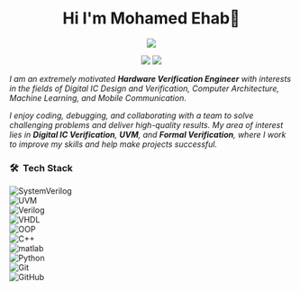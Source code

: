 <h1 align= "center"> Hi I'm Mohamed Ehab👋 </h1>

<p align="center">
  <a href="https://github.com/DenverCoder1/readme-typing-svg"><img src="https://readme-typing-svg.herokuapp.com/?lines=Hardware%20Verification%20Engineer&font=Fira%20Code&center=true&width=440&height=45&color=f75c7e&vCenter=true&size=22"></a>
</p> 

<p align="center">
    <a href= "https://www.linkedin.com/in/mohamed-ehab13/"><img src="https://img.shields.io/badge/linkedin-%230177B5?style=flat&logo=linkedin&logoColor=white"∠></a>
    <a href= "mailto:a.mohamedehab1003@gmail.com"><img src="https://img.shields.io/badge/gmail-%231FA1F1?style=flat&logo=gmail&logoColor=white"∠></a>
 </p>	


*I am an extremely motivated **Hardware Verification Engineer** with interests in the fields of *Digital IC Design and Verification, Computer Architecture, Machine Learning, and Mobile Communication**. 

*I enjoy coding, debugging, and collaborating with a team to solve challenging problems and deliver high-quality results.*
*My area of interest lies in **Digital IC Verification**, **UVM**, and **Formal Verification**, where I work to improve my skills and help make projects successful.*

### 🛠 &nbsp;Tech Stack  
![SystemVerilog](https://img.shields.io/badge/-SystemVerilog-05122A?style=flat&logo=verilog)&nbsp;  
![UVM](https://img.shields.io/badge/-UVM-05122A?style=flat&logo=uvm)&nbsp;  
![Verilog](https://img.shields.io/badge/-Verilog-05122A?style=flat&logo=verilog)&nbsp;  
![VHDL](https://img.shields.io/badge/-VHDL-05122A?style=flat&logo=vhdl)&nbsp;  
![OOP](https://img.shields.io/badge/-OOP-05122A?style=flat&logo=oop)&nbsp;  
![C++](https://img.shields.io/badge/-C++-05122A?style=flat&logo=c%2B%2B&logoColor=00599C)&nbsp;  
![matlab](https://img.shields.io/badge/-MATLAB-05122A?style=flat&logo=mathworks)&nbsp;  
![Python](https://img.shields.io/badge/-Python-05122A?style=flat&logo=python)&nbsp;  
![Git](https://img.shields.io/badge/-Git-05122A?style=flat&logo=git)&nbsp;  
![GitHub](https://img.shields.io/badge/-GitHub-05122A?style=flat&logo=github)&nbsp;  
<!--
**MohamedEhab13/MohamedEhab13** is a ✨ _special_ ✨ repository because its `README.md` (this file) appears on your GitHub profile.

Here are some ideas to get you started:

- 🔭 I’m currently working on ...
- 🌱 I’m currently learning ...
- 👯 I’m looking to collaborate on ...
- 🤔 I’m looking for help with ...
- 💬 Ask me about ...
- 📫 How to reach me: ...
- 😄 Pronouns: ...
- ⚡ Fun fact: ...
-->

